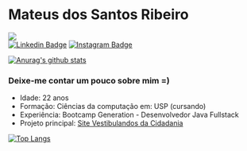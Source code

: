 # Mateus dos Santos Ribeiro
![](https://media-exp1.licdn.com/dms/image/C4D16AQH-gCj9vSmX0Q/profile-displaybackgroundimage-shrink_200_800/0/1602151725738?e=1611187200&v=beta&t=3qSBAMOHH_6uxCVgl4rSJmeOuf90P6xznueRhHvVTpc)  
[![Linkedin Badge](https://img.shields.io/badge/linkedin-%230077B5.svg?&style=for-the-badge&logo=linkedin&logoColor=white&link=https://www.linkedin.com/in/mateus-ribeiro-b104a9120/)](https://www.linkedin.com/in/mateus-ribeiro-b104a9120/)
[![Instagram Badge](https://img.shields.io/badge/instagram-%23E4405F.svg?&style=for-the-badge&logo=instagram&logoColor=white&link=https://www.instagram.com/mateus_s_ribeiro/)](https://www.instagram.com/mateus_s_ribeiro/)

[![Anurag's github stats](https://github-readme-stats.vercel.app/api?username=MateusBCC020)](https://github.com/MateusBCC020)

### Deixe-me contar um pouco sobre mim =)
* Idade: 22 anos
* Formação: Ciências da computação em: USP (cursando)
* Experiência: Bootcamp Generation - Desenvolvedor Java Fullstack
* Projeto principal: [Site Vestibulandos da Cidadania](https://www.vestibulandosdacidadania.org/)

[![Top Langs](https://github-readme-stats.vercel.app/api/top-langs/?username=MateusBCC020&layout=compact)](https://github.com/MateusBCC020)

